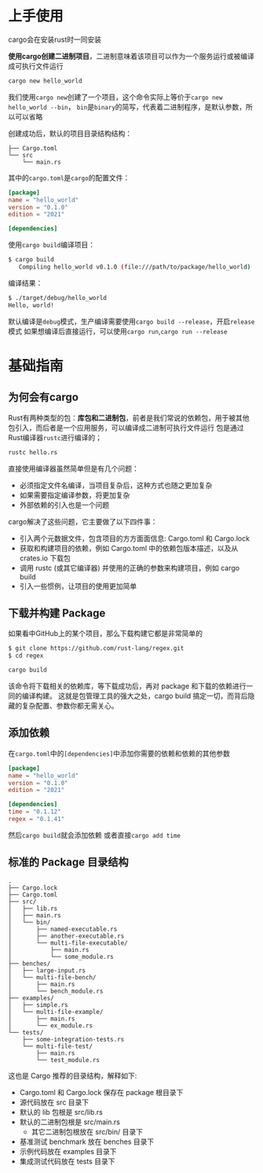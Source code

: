 # 上手使用
cargo会在安装rust时一同安装

**使用cargo创建二进制项目**，二进制意味着该项目可以作为一个服务运行或被编译成可执行文件运行
```bash
cargo new hello_world
```
我们使用`cargo new`创建了一个项目，这个命令实际上等价于`cargo new hello_world --bin`， `bin`是`binary`的简写，代表着二进制程序，是默认参数，所以可以省略

创建成功后，默认的项目目录结构结构：
```
├── Cargo.toml
└── src
    └── main.rs
```
其中的`cargo.toml`是`cargo`的配置文件：
```toml
[package]
name = "hello_world"
version = "0.1.0"
edition = "2021"

[dependencies]
```
使用`cargo build`编译项目：
```bash
$ cargo build
   Compiling hello_world v0.1.0 (file:///path/to/package/hello_world)
```
编译结果：
```bash
$ ./target/debug/hello_world
Hello, world!
```
默认编译是`debug`模式，生产编译需要使用`cargo build --release`，开启`release`模式
如果想编译后直接运行，可以使用`cargo run`,`cargo run --release`



# 基础指南
## 为何会有cargo
Rust有两种类型的包：**库包和二进制包**，前者是我们常说的依赖包，用于被其他包引入，而后者是一个应用服务，可以编译成二进制可执行文件运行
包是通过Rust编译器`rustc`进行编译的；
```bash
rustc hello.rs
``` 
直接使用编译器虽然简单但是有几个问题：
- 必须指定文件名编译，当项目复杂后，这种方式也随之更加复杂
- 如果需要指定编译参数，将更加复杂
- 外部依赖的引入也是一个问题

cargo解决了这些问题，它主要做了以下四件事：
- 引入两个元数据文件，包含项目的方方面面信息: Cargo.toml 和 Cargo.lock
- 获取和构建项目的依赖，例如 Cargo.toml 中的依赖包版本描述，以及从 crates.io 下载包
- 调用 rustc (或其它编译器) 并使用的正确的参数来构建项目，例如 cargo build
- 引入一些惯例，让项目的使用更加简单

## 下载并构建 Package
如果看中GitHub上的某个项目，那么下载构建它都是非常简单的
```bash
$ git clone https://github.com/rust-lang/regex.git
$ cd regex

cargo build
```
该命令将下载相关的依赖库，等下载成功后，再对 package 和下载的依赖进行一同的编译构建。
这就是包管理工具的强大之处，cargo build 搞定一切，而背后隐藏的复杂配置、参数你都无需关心。


## 添加依赖
在`cargo.toml`中的`[dependencies]`中添加你需要的依赖和依赖的其他参数
```toml
[package]
name = "hello_world"
version = "0.1.0"
edition = "2021"

[dependencies]
time = "0.1.12"
regex = "0.1.41"
```
然后`cargo build`就会添加依赖
或者直接`cargo add time`


## 标准的 Package 目录结构
```
.
├── Cargo.lock
├── Cargo.toml
├── src/
│   ├── lib.rs
│   ├── main.rs
│   └── bin/
│       ├── named-executable.rs
│       ├── another-executable.rs
│       └── multi-file-executable/
│           ├── main.rs
│           └── some_module.rs
├── benches/
│   ├── large-input.rs
│   └── multi-file-bench/
│       ├── main.rs
│       └── bench_module.rs
├── examples/
│   ├── simple.rs
│   └── multi-file-example/
│       ├── main.rs
│       └── ex_module.rs
└── tests/
    ├── some-integration-tests.rs
    └── multi-file-test/
        ├── main.rs
        └── test_module.rs
```
这也是 Cargo 推荐的目录结构，解释如下:
- Cargo.toml 和 Cargo.lock 保存在 package 根目录下
- 源代码放在 src 目录下
- 默认的 lib 包根是 src/lib.rs
- 默认的二进制包根是 src/main.rs
  - 其它二进制包根放在 src/bin/ 目录下
- 基准测试 benchmark 放在 benches 目录下
- 示例代码放在 examples 目录下
- 集成测试代码放在 tests 目录下